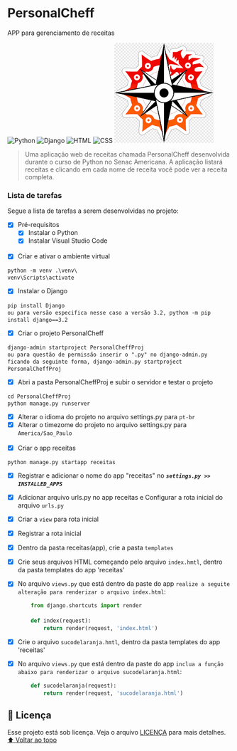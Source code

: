 # PersonalCheff
 APP para gerenciamento de receitas

 <!---Esses são exemplos. Veja https://shields.io para outras pessoas ou para personalizar este conjunto de escudos. Você pode querer incluir dependências, status do projeto e informações de licença aqui--->
![Python](https://img.shields.io/badge/Python-14354C?style=for-the-badge&logo=python&logoColor=white)
![Django](https://img.shields.io/badge/Django-092E20?style=for-the-badge&logo=django&logoColor=white)
![HTML](https://img.shields.io/badge/HTML5-E34F26?style=for-the-badge&logo=html5&logoColor=white)
![CSS](https://img.shields.io/badge/CSS3-1572B6?style=for-the-badge&logo=css3&logoColor=white)
<img src="exemplo-image.png" alt="exemplo imagem">
> Uma aplicação web de receitas chamada PersonalCheff desenvolvida durante o curso de Python no Senac Americana. A aplicação listará receitas e clicando em cada nome de receita você pode ver a receita completa.
### Lista de tarefas
Segue a lista de tarefas a serem desenvolvidas no projeto:
- [X] Pré-requisitos
    - [X] Instalar o Python
    - [X] Instalar Visual Studio Code
<br><br>
- [X] Criar e ativar o ambiente virtual
```
python -m venv .\venv\
venv\Scripts\activate
```
- [X] Instalar o Django
```
pip install Django
ou para versão especifica nesse caso a versão 3.2, python -m pip install django==3.2
```
- [X] Criar o projeto PersonalCheff
```
django-admin startproject PersonalCheffProj
ou para questão de permissão inserir o ".py" no django-admin.py ficando da seguinte forma, django-admin.py startproject PersonalCheffProj
```
- [X] Abri a pasta PersonalCheffProj e subir o servidor e testar o projeto
```
cd PersonalCheffProj
python manage.py runserver
```
- [X] Alterar o idioma do projeto no arquivo settings.py para `pt-br`
- [X] Alterar o timezome do projeto no arquivo settings.py para `America/Sao_Paulo` 
<br><br>
- [X] Criar o app receitas
```
python manage.py startapp receitas
```
- [X] Registrar e adicionar o nome do app "receitas" no ***`settings.py >> INSTALLED_APPS`***
- [X] Adicionar arquivo urls.py no app receitas e Configurar a rota inicial do arquivo `urls.py`
- [x] Criar a `view` para rota inicial
- [x] Registrar a rota inicial
- [x] Dentro da pasta receitas(app), crie a pasta `templates`
- [x] Crie seus arquivos HTML começando pelo arquivo `index.hmtl`, dentro da pasta templates do app 'receitas'
- [x] No arquivo `views.py` que está dentro da paste do app `realize a seguite alteração para renderizar o arquivo index.html`:
    ```python
        from django.shortcuts import render

        def index(request):
            return render(request, 'index.html')
    ```
- [x] Crie o arquivo `sucodelaranja.hmtl`, dentro da pasta templates do app 'receitas'
- [x] No arquivo `views.py` que está dentro da paste do app `inclua a função abaixo para renderizar o arquivo sucodelaranja.html`:
    ```python
        def sucodelaranja(request):
            return render(request, 'sucodelaranja.html')
    ```



## 📝 Licença
Esse projeto está sob licença. Veja o arquivo [LICENÇA](LICENSE.md) para mais detalhes.
[⬆ Voltar ao topo](#nome-do-projeto)<br>

